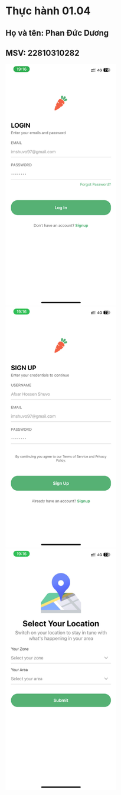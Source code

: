 # Thực hành 01.04

## Họ và tên: Phan Đức Dương

## MSV: 22810310282

<img src="./login1.png" alt="Screenshot" width="300" />
<img src="./signup.png" alt="Screenshot" width="300" />
<img src="./location1.png" alt="Screenshot" width="300" />
